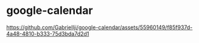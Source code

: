 # google-calendar



https://github.com/Gabriellji/google-calendar/assets/55960149/f85f937d-4a48-4810-b333-75d3bda7d2d1

